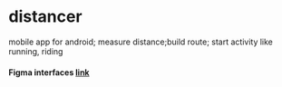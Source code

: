 # distancer

mobile app for android; measure distance;build route; start activity like running, riding

<h4>Figma interfaces <a href="https://www.figma.com/file/NhPeKfzhLUh02UnD9aYJ5c/Distancer?node-id=113%3A0">link</a> </h4>
